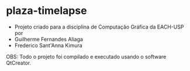 # plaza-timelapse

- Projeto criado para a disciplina de Computação Gráfica da EACH-USP por
- Guilherme Fernandes Aliaga
- Frederico Sant'Anna Kimura

OBS: Todo o projeto foi compilado e executado usando o software QtCreator.
